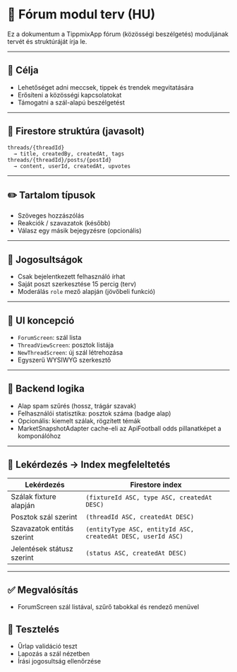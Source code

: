 # 💬 Fórum modul terv (HU)

Ez a dokumentum a TippmixApp fórum (közösségi beszélgetés) moduljának tervét és struktúráját írja le.

---

## 🎯 Célja

- Lehetőséget adni meccsek, tippek és trendek megvitatására
- Erősíteni a közösségi kapcsolatokat
- Támogatni a szál-alapú beszélgetést

---

## 📁 Firestore struktúra (javasolt)

```
threads/{threadId}
  → title, createdBy, createdAt, tags
threads/{threadId}/posts/{postId}
  → content, userId, createdAt, upvotes
```

---

## ✏️ Tartalom típusok

- Szöveges hozzászólás
- Reakciók / szavazatok (később)
- Válasz egy másik bejegyzésre (opcionális)

---

## 🔐 Jogosultságok

- Csak bejelentkezett felhasználó írhat
- Saját poszt szerkesztése 15 percig (terv)
- Moderálás `role` mező alapján (jövőbeli funkció)

---

## 📱 UI koncepció

- `ForumScreen`: szál lista
- `ThreadViewScreen`: posztok listája
- `NewThreadScreen`: új szál létrehozása
- Egyszerű WYSIWYG szerkesztő

---

## 🔁 Backend logika

- Alap spam szűrés (hossz, trágár szavak)
- Felhasználói statisztika: posztok száma (badge alap)
- Opcionális: kiemelt szálak, rögzített témák
- MarketSnapshotAdapter cache-eli az ApiFootball odds pillanatképet a komponálóhoz

---

## 📇 Lekérdezés → Index megfeleltetés

| Lekérdezés | Firestore index |
| --- | --- |
| Szálak fixture alapján | `(fixtureId ASC, type ASC, createdAt DESC)` |
| Posztok szál szerint | `(threadId ASC, createdAt DESC)` |
| Szavazatok entitás szerint | `(entityType ASC, entityId ASC, createdAt DESC, userId ASC)` |
| Jelentések státusz szerint | `(status ASC, createdAt DESC)` |

---

## ✅ Megvalósítás

- ForumScreen szál listával, szűrő tabokkal és rendező menüvel

## 🧪 Tesztelés

- Űrlap validáció teszt
- Lapozás a szál nézetben
- Írási jogosultság ellenőrzése

